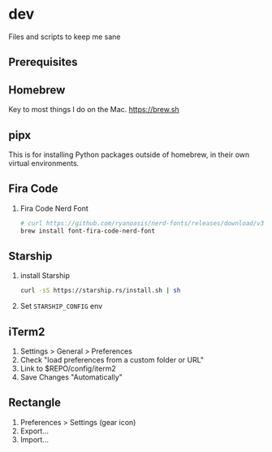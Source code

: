 # dev
Files and scripts to keep me sane

## Prerequisites

## Homebrew

Key to most things I do on the Mac. https://brew.sh

## pipx

This is for installing Python packages outside of homebrew, in their own virtual environments.

## Fira Code

1. Fira Code Nerd Font
   ```sh
   # curl https://github.com/ryanoasis/nerd-fonts/releases/download/v3.2.1/FiraCode.zip
   brew install font-fira-code-nerd-font
   ```

## Starship

1. install Starship
   ```sh
   curl -sS https://starship.rs/install.sh | sh
   ```
2. Set `STARSHIP_CONFIG` env

## iTerm2

1. Settings > General > Preferences
2. Check "load preferences from a custom folder or URL"
3. Link to $REPO/config/iterm2
4. Save Changes "Automatically"

## Rectangle

1. Preferences > Settings (gear icon)
2. Export...
3. Import...
